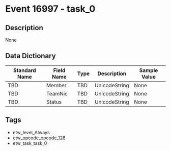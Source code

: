 # Event 16997 - task_0

## Description
None

## Data Dictionary
|Standard Name|Field Name|Type|Description|Sample Value|
|---|---|---|---|---|
|TBD|Member|TBD|UnicodeString|None|None|
|TBD|TeamNic|TBD|UnicodeString|None|None|
|TBD|Status|TBD|UnicodeString|None|None|

## Tags
* etw_level_Always
* etw_opcode_opcode_128
* etw_task_task_0